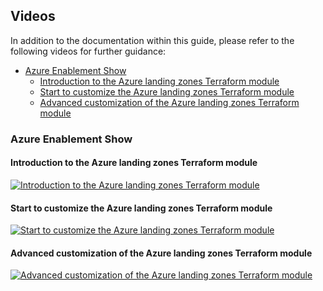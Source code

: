 <!-- markdownlint-disable first-line-h1 -->
## Videos

In addition to the documentation within this guide, please refer to the following videos for further guidance:

- [Azure Enablement Show](#azure-enablement-show)
  - [Introduction to the Azure landing zones Terraform module](#introduction-to-the-azure-landing-zones-terraform-module)
  - [Start to customize the Azure landing zones Terraform module](#start-to-customize-the-azure-landing-zones-terraform-module)
  - [Advanced customization of the Azure landing zones Terraform module](#advanced-customization-of-the-azure-landing-zones-terraform-module)

### Azure Enablement Show

#### Introduction to the Azure landing zones Terraform module

[![Introduction to the Azure landing zones Terraform module](http://img.youtube.com/vi/PqfIeth62Yg/0.jpg)](http://www.youtube.com/watch?v=PqfIeth62Yg "Introduction to the Azure landing zones Terraform module")

#### Start to customize the Azure landing zones Terraform module

[![Start to customize the Azure landing zones Terraform module](http://img.youtube.com/vi/vFO_cyolUW0/0.jpg)](http://www.youtube.com/watch?v=vFO_cyolUW0 "Start to customize the Azure landing zones Terraform module")

#### Advanced customization of the Azure landing zones Terraform module

[![Advanced customization of the Azure landing zones Terraform module](http://img.youtube.com/vi/ct2KHaA7ekI/0.jpg)](http://www.youtube.com/watch?v=ct2KHaA7ekI "Advanced customization of the Azure landing zones Terraform module")
